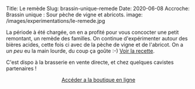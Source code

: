 Title: Le remède
Slug: brassin-unique-remede
Date: 2020-06-08
Accroche: Brassin unique : Sour pèche de vigne et abricots.
image: /images/experimentations/le-remede.jpg

La période à été chargée, on en a profité pour vous concocter une petit remontant, un remède des familles. On continue d'expérimenter autour des bières acides, cette fois ci avec de la pèche de vigne et de l'abricot. On a *un peu* eu la main lourde, du coup ça goûte :-) [Voir la recette](/recettes/le-remede.html).

C'est dispo à la brasserie en vente directe, et chez quelques cavistes partenaires !

<center><a href="https://boutique.vieuxsinge.com" class="button">Accéder a la boutique en ligne</a></center>
